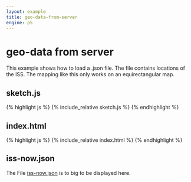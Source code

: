 ```yaml
---
layout: example
title: geo-data-from-server
engine: p5
---
```


# geo-data from server

This example shows how to load a .json file. The file contains locations of the ISS. The mapping like this only works on an equirectangular map.  

## sketch.js 
{% highlight js %}
{% include_relative sketch.js %}
{% endhighlight %}

## index.html 

{% highlight js %}
{% include_relative index.html %}
{% endhighlight %}


## iss-now.json 

The File [iss-now.json](iss-now.json) is to big to be displayed here.   

